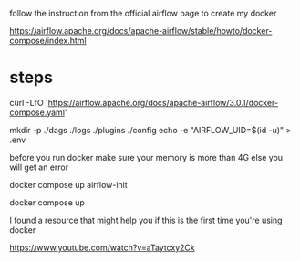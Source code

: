 follow the instruction from the official airflow page to create my docker 

https://airflow.apache.org/docs/apache-airflow/stable/howto/docker-compose/index.html

# steps

curl -LfO 'https://airflow.apache.org/docs/apache-airflow/3.0.1/docker-compose.yaml'

mkdir -p ./dags ./logs ./plugins ./config
echo -e "AIRFLOW_UID=$(id -u)" > .env

before you run docker make sure your memory is more than 4G else you will get an error

docker compose up airflow-init


docker compose up



I found a resource that might help you if this is the first time you're using docker

https://www.youtube.com/watch?v=aTaytcxy2Ck
